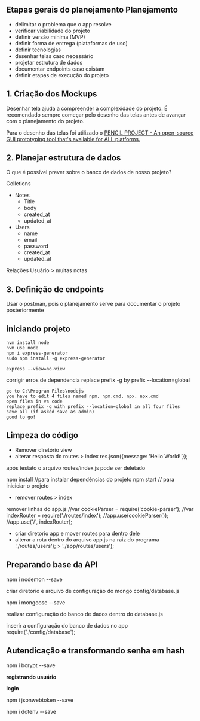 

## Etapas gerais do planejamento Planejamento

- delimitar o problema que o app resolve
- verificar viabilidade do projeto
- definir versão mínima (MVP)
- definir forma de entrega (plataformas de uso)
- definir tecnologias
- desenhar telas caso necessário
- projetar estrutura de dados
- documentar endpoints caso existam
- definir etapas de execução do projeto

## 1. Criação dos Mockups

Desenhar tela ajuda a compreender a complexidade do projeto. É recomendado sempre começar pelo desenho das telas antes de avançar com o planejamento do projeto.

Para o desenho das telas foi utilizado o [PENCIL PROJECT - An open-source GUI prototyping tool that's available for ALL platforms.](https://pencil.evolus.vn)

## 2. Planejar estrutura de dados

O que é possível prever sobre o banco de dados de nosso projeto?

Colletions

- Notes
	- Title
	- body
	- created_at
	- updated_at
- Users
	- name
	- email
	- password
	- created_at
	- updated_at

Relações
Usuário > muitas notas

## 3. Definição de endpoints

Usar o postman, pois o planejamento serve para documentar o projeto posteriormente

## iniciando projeto

```
nvm install node
nvm use node
npm i express-generator
sudo npm install -g express-generator

express --view=no-view

```

corrigir erros de dependencia
replace prefix -g by prefix --location=global

```
go to C:\Program Files\nodejs
you have to edit 4 files named npm, npm.cmd, npx, npx.cmd
open files in vs code
replace prefix -g with prefix --location=global in all four files
save all (if asked save as admin)
good to go!
```

## Limpeza do código

- Remover diretório view
- alterar resposta do routes > index
res.json({message: 'Hello World!'});

após testato o arquivo routes/index.js pode ser deletado

npm install //para instalar dependências do projeto
npm start // para iniciciar o projeto

- remover routes > index

remover linhas do app.js
//var cookieParser = require('cookie-parser');
//var indexRouter = require('./routes/index');
//app.use(cookieParser());
//app.use('/', indexRouter);

- criar diretorio app e mover routes para dentro dele
- alterar a rota dentro do arquivo app.js na raiz do programa
'./routes/users'); > './app/routes/users');

## Preparando base da API

npm i nodemon --save

criar diretorio e arquivo de configuração do mongo
config/database.js

npm i mongoose --save

realizar configuração do banco de dados dentro do database.js

inserir a configuração do banco de dados no app
require('./config/database');

## Autendicação e transformando senha em hash

npm i bcrypt --save

**registrando usuário**

**login**

npm i jsonwebtoken --save

npm i dotenv --save